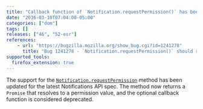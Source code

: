 ```yaml
---
title: "Callback function of `Notification.requestPermission()` has been deprecated"
date: "2016-03-10T07:04:00-05:00"
categories: ["dom"]
tags: []
releases: ["46", "52-esr"]
references:
    - url: "https://bugzilla.mozilla.org/show_bug.cgi?id=1241278"
      title: "Bug 1241278 - `Notification.requestPermission()` should return a promise"
supported_tools:
  firefox_extension: true
---
```

The support for the [`Notification.requestPermission`](https://developer.mozilla.org/docs/Web/API/Notification/requestPermission) method has been updated for the latest Notifications API spec. The method now returns a `Promise` that resolves to a permission value, and the optional callback function is considered deprecated.
